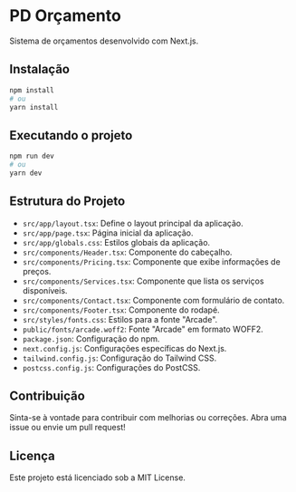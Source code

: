 # PD Orçamento

Sistema de orçamentos desenvolvido com Next.js.

## Instalação

```bash
npm install
# ou
yarn install
```

## Executando o projeto

```bash
npm run dev
# ou
yarn dev
```

## Estrutura do Projeto

- `src/app/layout.tsx`: Define o layout principal da aplicação.
- `src/app/page.tsx`: Página inicial da aplicação.
- `src/app/globals.css`: Estilos globais da aplicação.
- `src/components/Header.tsx`: Componente do cabeçalho.
- `src/components/Pricing.tsx`: Componente que exibe informações de preços.
- `src/components/Services.tsx`: Componente que lista os serviços disponíveis.
- `src/components/Contact.tsx`: Componente com formulário de contato.
- `src/components/Footer.tsx`: Componente do rodapé.
- `src/styles/fonts.css`: Estilos para a fonte "Arcade".
- `public/fonts/arcade.woff2`: Fonte "Arcade" em formato WOFF2.
- `package.json`: Configuração do npm.
- `next.config.js`: Configurações específicas do Next.js.
- `tailwind.config.js`: Configuração do Tailwind CSS.
- `postcss.config.js`: Configurações do PostCSS.

## Contribuição

Sinta-se à vontade para contribuir com melhorias ou correções. Abra uma issue ou envie um pull request!

## Licença

Este projeto está licenciado sob a MIT License.
